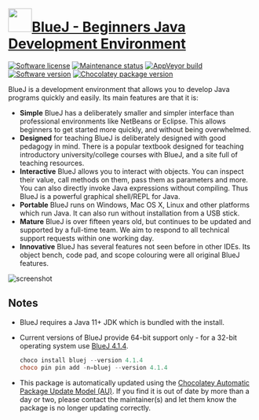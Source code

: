# [<img src="https://cdn.jsdelivr.net/gh/dgalbraith/chocolatey-packages@ec1652f85e86682fba61efdbeb5a556dd6ad0284/icons/bluej.png" width="48" height="48"/>BlueJ - Beginners Java Development Environment](https://chocolatey.org/packages/bluej)

[![Software license](https://img.shields.io/badge/License-GPLv2-blue.svg)](https://www.bluej.org/about/LICENSE.txt)
[![Maintenance status](https://img.shields.io/badge/maintained%3F-yes-green.svg)](https://gitHub.com/dgalbraith/chocolatey-packages/graphs/commit-activity)
[![AppVeyor build](https://img.shields.io/appveyor/ci/dgalbraith/chocolatey-packages)](https://ci.appveyor.com/project/dgalbraith/chocolatey-packages)
[![Software version](https://img.shields.io/badge/Source-v5.3.0-blue.svg)](https://www.bluej.org/index.html)
[![Chocolatey package version](https://img.shields.io/chocolatey/v/bluej?label=Chocolatey)](https://chocolatey.org/packages/bluej)

BlueJ is a development environment that allows you to develop Java programs quickly and easily. Its main features are that it is:

* **Simple** BlueJ has a deliberately smaller and simpler interface than professional environments like NetBeans or Eclipse. This allows beginners to get started more quickly, and without being overwhelmed.
* **Designed** for teaching BlueJ is deliberately designed with good pedagogy in mind. There is a popular textbook designed for teaching introductory university/college courses with BlueJ, and a site full of teaching resources.
* **Interactive** BlueJ allows you to interact with objects. You can inspect their value, call methods on them, pass them as parameters and more. You can also directly invoke Java expressions without compiling. Thus BlueJ is a powerful graphical shell/REPL for Java.
* **Portable** BlueJ runs on Windows, Mac OS X, Linux and other platforms which run Java. It can also run without installation from a USB stick.
* **Mature** BlueJ is over fifteen years old, but continues to be updated and supported by a full-time team. We aim to respond to all technical support requests within one working day.
* **Innovative** BlueJ has several features not seen before in other IDEs. Its object bench, code pad, and scope colouring were all original BlueJ features.

![screenshot](https://cdn.jsdelivr.net/gh/dgalbraith/chocolatey-packages@48b2855247b0e422e994f50e85b9bf8c8ca98c79/automatic/bluej/screenshot.png)

## Notes

* BlueJ requires a Java 11+ JDK which is bundled with the install.
* Current versions of BlueJ provide 64-bit support only - for a 32-bit operating system use [BlueJ 4.1.4](https://chocolatey.org/packages/bluej/4.1.4).
  
  ```powershell
  choco install bluej --version 4.1.4
  choco pin pin add -n=bluej --version 4.1.4
  ```

* This package is automatically updated using the [Chocolatey Automatic Package Update Model (AU)](https://github.com/majkinetor/au/blob/master/README.md).
  If you find it is out of date by more than a day or two, please contact the maintainer(s) and let them know the package is no longer updating correctly.

